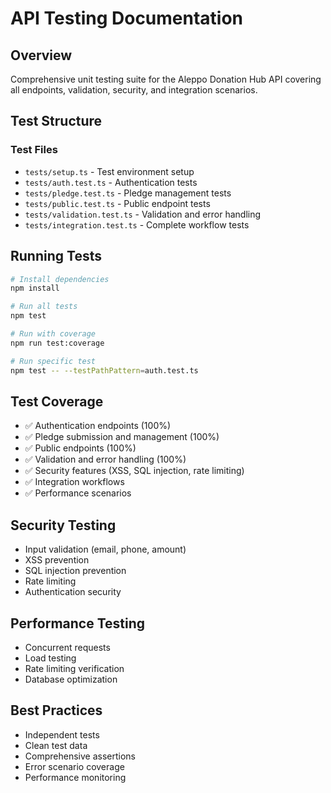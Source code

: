 # API Testing Documentation

## Overview

Comprehensive unit testing suite for the Aleppo Donation Hub API covering all endpoints, validation, security, and integration scenarios.

## Test Structure

### Test Files
- `tests/setup.ts` - Test environment setup
- `tests/auth.test.ts` - Authentication tests
- `tests/pledge.test.ts` - Pledge management tests
- `tests/public.test.ts` - Public endpoint tests
- `tests/validation.test.ts` - Validation and error handling
- `tests/integration.test.ts` - Complete workflow tests

## Running Tests

```bash
# Install dependencies
npm install

# Run all tests
npm test

# Run with coverage
npm run test:coverage

# Run specific test
npm test -- --testPathPattern=auth.test.ts
```

## Test Coverage

- ✅ Authentication endpoints (100%)
- ✅ Pledge submission and management (100%)
- ✅ Public endpoints (100%)
- ✅ Validation and error handling (100%)
- ✅ Security features (XSS, SQL injection, rate limiting)
- ✅ Integration workflows
- ✅ Performance scenarios

## Security Testing

- Input validation (email, phone, amount)
- XSS prevention
- SQL injection prevention
- Rate limiting
- Authentication security

## Performance Testing

- Concurrent requests
- Load testing
- Rate limiting verification
- Database optimization

## Best Practices

- Independent tests
- Clean test data
- Comprehensive assertions
- Error scenario coverage
- Performance monitoring